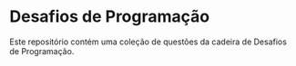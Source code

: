 # Desafios de Programação

Este repositório contém uma coleção de questões da cadeira de Desafios de Programação.
